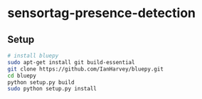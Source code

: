 # sensortag-presence-detection

## Setup

```bash
# install bluepy
sudo apt-get install git build-essential
git clone https://github.com/IanHarvey/bluepy.git
cd bluepy
python setup.py build
sudo python setup.py install
```
